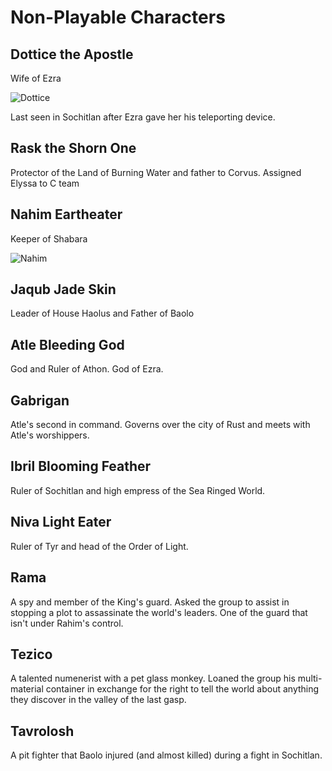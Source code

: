 # Non-Playable Characters

## Dottice the Apostle
Wife of Ezra

![Dottice](../images/dottice.jpg ':size=300px')

Last seen in Sochitlan after Ezra gave her his teleporting device.

## Rask the Shorn One

Protector of the Land of Burning Water and father to Corvus. Assigned Elyssa to C team

## Nahim Eartheater
Keeper of Shabara

![Nahim](../images/nahim.jpg ':size=400px')


## Jaqub Jade Skin

Leader of House Haolus and Father of Baolo

## Atle Bleeding God

God and Ruler of Athon. God of Ezra.


## Gabrigan

Atle's second in command. Governs over the city of Rust and meets with Atle's worshippers.

## Ibril Blooming Feather

Ruler of Sochitlan and high empress of the Sea Ringed World.

## Niva Light Eater

Ruler of Tyr and head of the Order of Light.

## Rama

A spy and member of the King's guard. Asked the group to assist in stopping a plot to assassinate the world's leaders. One of the guard that isn't under Rahim's control.

## Tezico

A talented numenerist with a pet glass monkey. Loaned the group his multi-material container in exchange for the right to tell the world about anything they discover in the valley of the last gasp.

## Tavrolosh

A pit fighter that Baolo injured (and almost killed) during a fight in Sochitlan.

